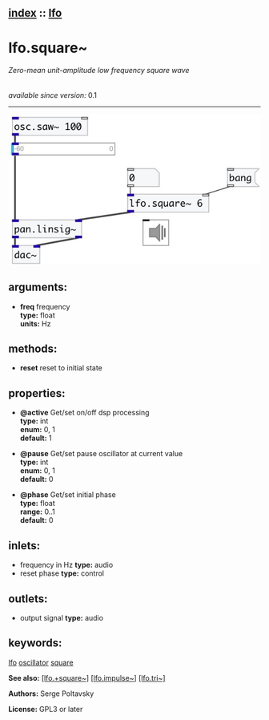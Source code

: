 [index](index.html) :: [lfo](category_lfo.html)
---

# lfo.square~

###### Zero-mean unit-amplitude low frequency square wave

*available since version:* 0.1

---




[![example](../examples/img/lfo.square~.jpg)](../examples/pd/lfo.square~.pd)



## arguments:

* **freq**
frequency<br>
__type:__ float<br>
__units:__ Hz<br>



## methods:

* **reset**
reset to initial state<br>




## properties:

* **@active** 
Get/set on/off dsp processing<br>
__type:__ int<br>
__enum:__ 0, 1<br>
__default:__ 1<br>

* **@pause** 
Get/set pause oscillator at current value<br>
__type:__ int<br>
__enum:__ 0, 1<br>
__default:__ 0<br>

* **@phase** 
Get/set initial phase<br>
__type:__ float<br>
__range:__ 0..1<br>
__default:__ 0<br>



## inlets:

* frequency in Hz 
__type:__ audio<br>
* reset phase 
__type:__ control<br>



## outlets:

* output signal
__type:__ audio<br>



## keywords:

[lfo](keywords/lfo.html)
[oscillator](keywords/oscillator.html)
[square](keywords/square.html)



**See also:**
[\[lfo.+square~\]](lfo.%2Bsquare~.html)
[\[lfo.impulse~\]](lfo.impulse~.html)
[\[lfo.tri~\]](lfo.tri~.html)




**Authors:** Serge Poltavsky




**License:** GPL3 or later





